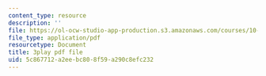 ```yaml
---
content_type: resource
description: ''
file: https://ol-ocw-studio-app-production.s3.amazonaws.com/courses/10-34-numerical-methods-applied-to-chemical-engineering-fall-2015/5c867712a2eebc808f59a290c8efc232_8kPUI5HoVxg.pdf
file_type: application/pdf
resourcetype: Document
title: 3play pdf file
uid: 5c867712-a2ee-bc80-8f59-a290c8efc232
---
```

